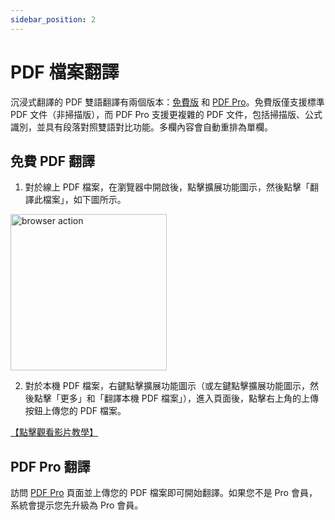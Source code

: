 ```yaml
---
sidebar_position: 2
---
```


# PDF 檔案翻譯

沉浸式翻譯的 PDF 雙語翻譯有兩個版本：[免費版](https://app.immersivetranslate.com/file/) 和 [PDF Pro](https://app.immersivetranslate.com/pdf-pro/)。免費版僅支援標準 PDF 文件（非掃描版），而 PDF Pro 支援更複雜的 PDF 文件，包括掃描版、公式識別，並具有段落對照雙語對比功能。多欄內容會自動重排為單欄。

## 免費 PDF 翻譯

1. 對於線上 PDF 檔案，在瀏覽器中開啟後，點擊擴展功能圖示，然後點擊「翻譯此檔案」，如下圖所示。

<img src="https://s.immersivetranslate.com/static/official-static/assets/browser-pdf.png" alt="browser action" width="250" />

2. 對於本機 PDF 檔案，右鍵點擊擴展功能圖示（或左鍵點擊擴展功能圖示，然後點擊「更多」和「翻譯本機 PDF 檔案」），進入頁面後，點擊右上角的上傳按鈕上傳您的 PDF 檔案。

[【點擊觀看影片教學】](https://www.bilibili.com/video/BV1HP411z7Qi/?)

## PDF Pro 翻譯

訪問 [PDF Pro](https://app.immersivetranslate.com/pdf-pro/) 頁面並上傳您的 PDF 檔案即可開始翻譯。如果您不是 Pro 會員，系統會提示您先升級為 Pro 會員。
